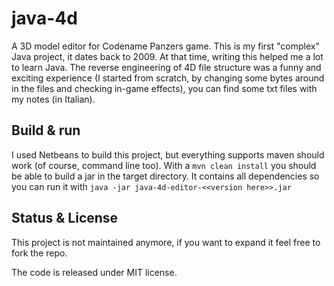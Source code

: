 # java-4d

A 3D model editor for Codename Panzers game. 
This is my first "complex" Java project, it dates back to 2009. At that time, writing this helped me a lot to learn Java. The reverse engineering of 4D file structure was a funny and exciting experience (I started from scratch, by changing some bytes around in the files and checking in-game effects), you can find some txt files with my notes (in Italian).

## Build & run

I used Netbeans to build this project, but everything supports maven should work (of course, command line too). With a `mvn clean install` you should be able to build a jar in the target directory. It contains all dependencies so you can run it with `java -jar java-4d-editor-<<version here>>.jar`

## Status & License

This project is not maintained anymore, if you want to expand it feel free to fork the repo.

The code is released under MIT license.
